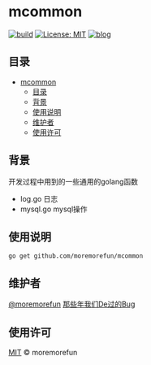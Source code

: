 # mcommon

[![build](https://github.com/moremorefun/mcommon/workflows/build/badge.svg)](https://github.com/moremorefun/mcommon/actions?query=workflow%3Abuild)
[![License: MIT](https://img.shields.io/badge/License-MIT-brightgreen.svg)](https://github.com/moremorefun/mcommon/blob/master/LICENSE)
[![blog](https://img.shields.io/badge/blog-@moremorefun-brightgreen.svg)](https://www.jidangeng.com)


## 目录

- [mcommon](#mcommon)
  - [目录](#目录)
  - [背景](#背景)
  - [使用说明](#使用说明)
  - [维护者](#维护者)
  - [使用许可](#使用许可)

## 背景

开发过程中用到的一些通用的golang函数

- log.go 日志
- mysql.go mysql操作


## 使用说明

```go get github.com/moremorefun/mcommon```
   
## 维护者

[@moremorefun](https://github.com/moremorefun)
[那些年我们De过的Bug](https://www.jidangeng.com)

## 使用许可

[MIT](LICENSE) © moremorefun
